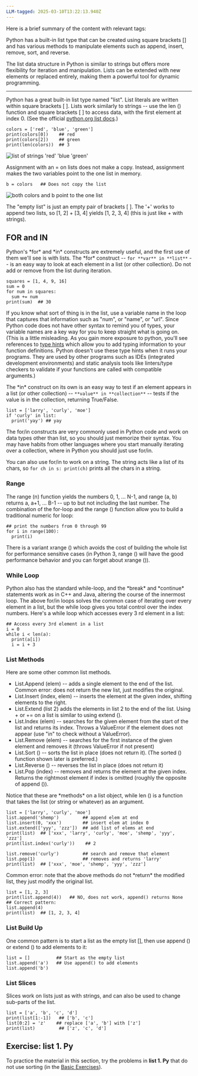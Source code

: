 ```yaml
---
LLM-tagged: 2025-03-10T13:22:13.940Z
---
```


Here is a brief summary of the content with relevant tags:

Python has a built-in list type that can be created using square brackets [] and has various methods to manipulate elements such as append, insert, remove, sort, and reverse. 

The list data structure in Python is similar to strings but offers more flexibility for iteration and manipulation. Lists can be extended with new elements or replaced entirely, making them a powerful tool for dynamic programming. 

---

Python has a great built-in list type named "list". List literals are written within square brackets \[ \]. Lists work similarly to strings -- use the len () function and square brackets \[ \] to access data, with the first element at index 0. (See the official [python.org list docs](http://docs.python.org/tut/node7.html).)

  ```
  colors = ['red', 'blue', 'green']
  print(colors[0])    ## red
  print(colors[2])    ## green
  print(len(colors))  ## 3
```

![list of strings 'red' 'blue 'green'](https://developers.google.com/static/edu/python/images/list1.png?authuser=1)

Assignment with an = on lists does not make a copy. Instead, assignment makes the two variables point to the one list in memory.

  ```
  b = colors   ## Does not copy the list
```

![both colors and b point to the one list](https://developers.google.com/static/edu/python/images/list2.png?authuser=1)

The "empty list" is just an empty pair of brackets \[ \]. The '+' works to append two lists, so \[1, 2\] + \[3, 4\] yields \[1, 2, 3, 4\] (this is just like + with strings).

## FOR and IN

Python's \*for\* and \*in\* constructs are extremely useful, and the first use of them we'll see is with lists. The \*for\* construct -- `for **var** in **list**` -- is an easy way to look at each element in a list (or other collection). Do not add or remove from the list during iteration.

  ```
  squares = [1, 4, 9, 16]
  sum = 0
  for num in squares:
    sum += num
  print(sum)  ## 30
```

If you know what sort of thing is in the list, use a variable name in the loop that captures that information such as "num", or "name", or "url". Since Python code does not have other syntax to remind you of types, your variable names are a key way for you to keep straight what is going on. (This is a little misleading. As you gain more exposure to python, you'll see references to [type hints](https://docs.python.org/3/library/typing.html) which allow you to add typing information to your function definitions. Python doesn't use these type hints when it runs your programs. They are used by other programs such as IDEs (integrated development environments) and static analysis tools like linters/type checkers to validate if your functions are called with compatible arguments.)

The \*in\* construct on its own is an easy way to test if an element appears in a list (or other collection) -- `**value** in **collection**` -- tests if the value is in the collection, returning True/False.

  ```
  list = ['larry', 'curly', 'moe']
  if 'curly' in list:
    print('yay') ## yay
```

The for/in constructs are very commonly used in Python code and work on data types other than list, so you should just memorize their syntax. You may have habits from other languages where you start manually iterating over a collection, where in Python you should just use for/in.

You can also use for/in to work on a string. The string acts like a list of its chars, so `for ch in s: print(ch)` prints all the chars in a string.

### Range

The range (n) function yields the numbers 0, 1, ... N-1, and range (a, b) returns a, a+1, ... B-1 -- up to but not including the last number. The combination of the for-loop and the range () function allow you to build a traditional numeric for loop:

  ```
  ## print the numbers from 0 through 99
  for i in range(100):
    print(i)
```

There is a variant xrange () which avoids the cost of building the whole list for performance sensitive cases (in Python 3, range () will have the good performance behavior and you can forget about xrange ()).

### While Loop

Python also has the standard while-loop, and the \*break\* and \*continue\* statements work as in C++ and Java, altering the course of the innermost loop. The above for/in loops solves the common case of iterating over every element in a list, but the while loop gives you total control over the index numbers. Here's a while loop which accesses every 3 rd element in a list:

  ```
  ## Access every 3rd element in a list
  i = 0
  while i < len(a):
    print(a[i])
    i = i + 3
```

### List Methods

Here are some other common list methods.

- List.Append (elem) -- adds a single element to the end of the list. Common error: does not return the new list, just modifies the original.
- List.Insert (index, elem) -- inserts the element at the given index, shifting elements to the right.
- List.Extend (list 2) adds the elements in list 2 to the end of the list. Using + or += on a list is similar to using extend ().
- List.Index (elem) -- searches for the given element from the start of the list and returns its index. Throws a ValueError if the element does not appear (use "in" to check without a ValueError).
- List.Remove (elem) -- searches for the first instance of the given element and removes it (throws ValueError if not present)
- List.Sort () -- sorts the list in place (does not return it). (The sorted () function shown later is preferred.)
- List.Reverse () -- reverses the list in place (does not return it)
- List.Pop (index) -- removes and returns the element at the given index. Returns the rightmost element if index is omitted (roughly the opposite of append ()).

Notice that these are \*methods\* on a list object, while len () is a function that takes the list (or string or whatever) as an argument.

  ```
  list = ['larry', 'curly', 'moe']
  list.append('shemp')         ## append elem at end
  list.insert(0, 'xxx')        ## insert elem at index 0
  list.extend(['yyy', 'zzz'])  ## add list of elems at end
  print(list)  ## ['xxx', 'larry', 'curly', 'moe', 'shemp', 'yyy', 'zzz']
  print(list.index('curly'))    ## 2

  list.remove('curly')         ## search and remove that element
  list.pop(1)                  ## removes and returns 'larry'
  print(list)  ## ['xxx', 'moe', 'shemp', 'yyy', 'zzz']
```

Common error: note that the above methods do not \*return\* the modified list, they just modify the original list.

  ```
  list = [1, 2, 3]
  print(list.append(4))   ## NO, does not work, append() returns None
  ## Correct pattern:
  list.append(4)
  print(list)  ## [1, 2, 3, 4]
```

### List Build Up

One common pattern is to start a list as the empty list \[\], then use append () or extend () to add elements to it:

  ```
  list = []          ## Start as the empty list
  list.append('a')   ## Use append() to add elements
  list.append('b')
```

### List Slices

Slices work on lists just as with strings, and can also be used to change sub-parts of the list.

  ```
  list = ['a', 'b', 'c', 'd']
  print(list[1:-1])   ## ['b', 'c']
  list[0:2] = 'z'    ## replace ['a', 'b'] with ['z']
  print(list)         ## ['z', 'c', 'd']
```

## Exercise: list 1. Py

To practice the material in this section, try the problems in **list 1. Py** that do not use sorting (in the [Basic Exercises](https://developers.google.com/edu/python/exercises/basic?authuser=1)).